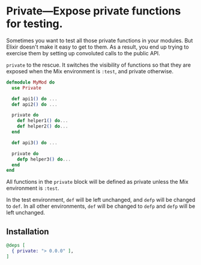 # Private—Expose private functions for testing.

Sometimes you want to test all those private functions in your
modules. But Elixir doesn't make it easy to get to them. As a
result, you end up trying to exercise them by setting up convoluted
calls to the public API.

`private` to the rescue. It switches the visibility of functions so
that they are exposed when the Mix environment is `:test`, and
private otherwise.

```elixir
defmodule MyMod do
  use Private

  def api1() do ...
  def api2() do ...

  private do
    def helper1() do...
    def helper2() do...
  end

  def api3() do ...

  private do
    defp helper3() do...
  end
end
```

All functions in the `private` block will be defined as private
unless the Mix environment is `:test`. 

In the test environment, `def` will be left unchanged, and `defp` will
be changed to `def`. In all other environments, `def` will be changed
to `defp` and `defp` will be left unchanged.


## Installation

```elixir
@deps [
  { private: "> 0.0.0" ],
]
```

